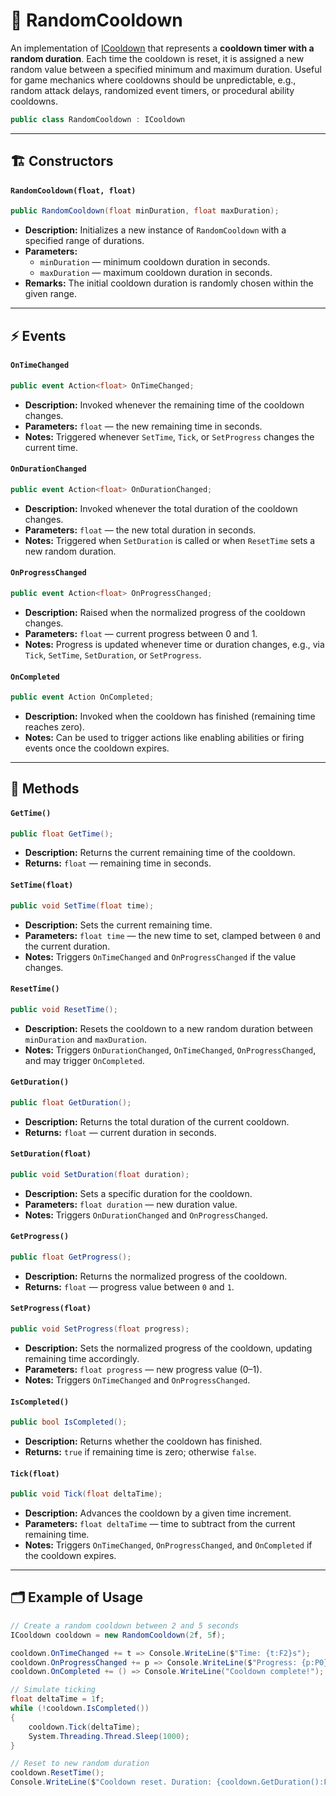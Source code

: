 # 🧩 RandomCooldown

An implementation of [ICooldown](ICooldown.md) that represents a **cooldown timer with a random duration**. Each time
the cooldown is reset, it is assigned a new random value between a specified minimum and maximum duration. Useful for
game mechanics where cooldowns should be unpredictable, e.g., random attack delays, randomized event timers, or
procedural ability cooldowns.

```csharp
public class RandomCooldown : ICooldown
```

---

## 🏗️ Constructors

#### `RandomCooldown(float, float)`

```csharp
public RandomCooldown(float minDuration, float maxDuration);
```

- **Description:** Initializes a new instance of `RandomCooldown` with a specified range of durations.
- **Parameters:**
    - `minDuration` — minimum cooldown duration in seconds.
    - `maxDuration` — maximum cooldown duration in seconds.
- **Remarks:** The initial cooldown duration is randomly chosen within the given range.

---

## ⚡ Events

#### `OnTimeChanged`

```csharp
public event Action<float> OnTimeChanged;
```

- **Description:** Invoked whenever the remaining time of the cooldown changes.
- **Parameters:** `float` — the new remaining time in seconds.
- **Notes:** Triggered whenever `SetTime`, `Tick`, or `SetProgress` changes the current time.

#### `OnDurationChanged`

```csharp
public event Action<float> OnDurationChanged;
```

- **Description:** Invoked whenever the total duration of the cooldown changes.
- **Parameters:** `float` — the new total duration in seconds.
- **Notes:** Triggered when `SetDuration` is called or when `ResetTime` sets a new random duration.

#### `OnProgressChanged`

```csharp
public event Action<float> OnProgressChanged;
```

- **Description:** Raised when the normalized progress of the cooldown changes.
- **Parameters:** `float` — current progress between 0 and 1.
- **Notes:** Progress is updated whenever time or duration changes, e.g., via `Tick`, `SetTime`, `SetDuration`, or
  `SetProgress`.

#### `OnCompleted`

```csharp
public event Action OnCompleted;
```

- **Description:** Invoked when the cooldown has finished (remaining time reaches zero).
- **Notes:** Can be used to trigger actions like enabling abilities or firing events once the cooldown expires.

---

## 🏹 Methods

#### `GetTime()`

```csharp
public float GetTime();
```

- **Description:** Returns the current remaining time of the cooldown.
- **Returns:** `float` — remaining time in seconds.

#### `SetTime(float)`

```csharp
public void SetTime(float time);
```

- **Description:** Sets the current remaining time.
- **Parameters:** `float time` — the new time to set, clamped between `0` and the current duration.
- **Notes:** Triggers `OnTimeChanged` and `OnProgressChanged` if the value changes.

#### `ResetTime()`

```csharp
public void ResetTime();
```

- **Description:** Resets the cooldown to a new random duration between `minDuration` and `maxDuration`.
- **Notes:** Triggers `OnDurationChanged`, `OnTimeChanged`, `OnProgressChanged`, and may trigger `OnCompleted`.

#### `GetDuration()`

```csharp
public float GetDuration();
```

- **Description:** Returns the total duration of the current cooldown.
- **Returns:** `float` — current duration in seconds.

#### `SetDuration(float)`

```csharp
public void SetDuration(float duration);
```

- **Description:** Sets a specific duration for the cooldown.
- **Parameters:** `float duration` — new duration value.
- **Notes:** Triggers `OnDurationChanged` and `OnProgressChanged`.

#### `GetProgress()`

```csharp
public float GetProgress();
```

- **Description:** Returns the normalized progress of the cooldown.
- **Returns:** `float` — progress value between `0` and `1`.

#### `SetProgress(float)`

```csharp
public void SetProgress(float progress);
```

- **Description:** Sets the normalized progress of the cooldown, updating remaining time accordingly.
- **Parameters:** `float progress` — new progress value (0–1).
- **Notes:** Triggers `OnTimeChanged` and `OnProgressChanged`.

#### `IsCompleted()`

```csharp
public bool IsCompleted();
```

- **Description:** Returns whether the cooldown has finished.
- **Returns:** `true` if remaining time is zero; otherwise `false`.

#### `Tick(float)`

```csharp
public void Tick(float deltaTime);
```

- **Description:** Advances the cooldown by a given time increment.
- **Parameters:** `float deltaTime` — time to subtract from the current remaining time.
- **Notes:** Triggers `OnTimeChanged`, `OnProgressChanged`, and `OnCompleted` if the cooldown expires.

---

## 🗂 Example of Usage

```csharp
// Create a random cooldown between 2 and 5 seconds
ICooldown cooldown = new RandomCooldown(2f, 5f);

cooldown.OnTimeChanged += t => Console.WriteLine($"Time: {t:F2}s");
cooldown.OnProgressChanged += p => Console.WriteLine($"Progress: {p:P0}");
cooldown.OnCompleted += () => Console.WriteLine("Cooldown complete!");

// Simulate ticking
float deltaTime = 1f;
while (!cooldown.IsCompleted())
{
    cooldown.Tick(deltaTime);
    System.Threading.Thread.Sleep(1000);
}

// Reset to new random duration
cooldown.ResetTime();
Console.WriteLine($"Cooldown reset. Duration: {cooldown.GetDuration():F2}s");
```